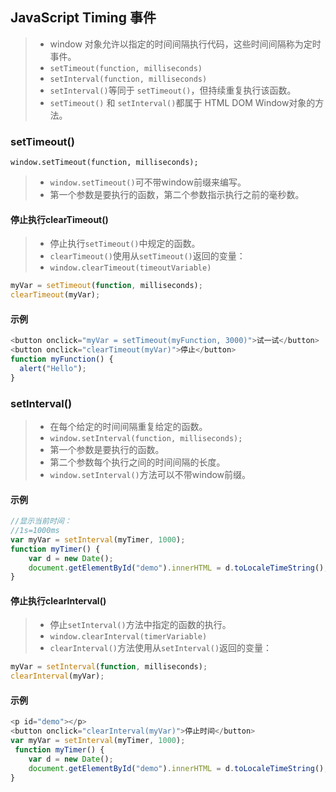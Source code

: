 ## JavaScript Timing 事件
>* window 对象允许以指定的时间间隔执行代码，这些时间间隔称为定时事件。
>* `setTimeout(function, milliseconds)`
>* `setInterval(function, milliseconds)`
>* `setInterval()`等同于 `setTimeout()`，但持续重复执行该函数。
>* `setTimeout()` 和 `setInterval()`都属于 HTML DOM Window对象的方法。

### setTimeout()
 `window.setTimeout(function, milliseconds);`
>* `window.setTimeout()`可不带window前缀来编写。
>* 第一个参数是要执行的函数，第二个参数指示执行之前的毫秒数。

#### 停止执行clearTimeout() 
>* 停止执行`setTimeout()`中规定的函数。
>* `clearTimeout()`使用从`setTimeout()`返回的变量：
>* `window.clearTimeout(timeoutVariable)`

~~~js
myVar = setTimeout(function, milliseconds);
clearTimeout(myVar);
~~~

#### 示例
~~~js
<button onclick="myVar = setTimeout(myFunction, 3000)">试一试</button>
<button onclick="clearTimeout(myVar)">停止</button>
function myFunction() {
  alert("Hello");
}
~~~

### setInterval()
>* 在每个给定的时间间隔重复给定的函数。
>* `window.setInterval(function, milliseconds);`
>* 第一个参数是要执行的函数。
>* 第二个参数每个执行之间的时间间隔的长度。
>* `window.setInterval()`方法可以不带window前缀。

#### 示例
~~~js
//显示当前时间：
//1s=1000ms
var myVar = setInterval(myTimer, 1000);
function myTimer() {
    var d = new Date();
    document.getElementById("demo").innerHTML = d.toLocaleTimeString();
}
~~~

#### 停止执行clearInterval() 
>* 停止`setInterval()`方法中指定的函数的执行。
>* `window.clearInterval(timerVariable)`
>* `clearInterval()`方法使用从`setInterval()`返回的变量：
~~~js
myVar = setInterval(function, milliseconds);
clearInterval(myVar);
~~~

#### 示例
~~~js
<p id="demo"></p>
<button onclick="clearInterval(myVar)">停止时间</button>
var myVar = setInterval(myTimer, 1000);
 function myTimer() {
    var d = new Date();
    document.getElementById("demo").innerHTML = d.toLocaleTimeString();
}
~~~